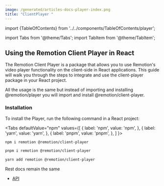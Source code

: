 ```yaml
---
image: /generated/articles-docs-player-index.png
title: "ClientPlayer "
---
```

import {TableOfContents} from '../../components/TableOfContents/player';

import Tabs from '@theme/Tabs';
import TabItem from '@theme/TabItem';

## Using the Remotion Client Player in React

The Remotion Client Player is a package that allows you to use Remotion's video player functionality on the client-side in React applications. This guide will walk you through the steps to integrate and use the client-player package in your React project.

All the usage is the same but instead of importing and installing @remotion/player you will import and install @remotion/client-player.

### Installation

To install the Player, run the following command in a React project:

<Tabs
defaultValue="npm"
values={[
{ label: 'npm', value: 'npm', },
{ label: 'yarn', value: 'yarn', },
{ label: 'pnpm', value: 'pnpm', },
]
}>
<TabItem value="npm">

```bash
npm i remotion @remotion/client-player
```

  </TabItem>

  <TabItem value="pnpm">

```bash
pnpm i remotion @remotion/client-player
```

  </TabItem>
  <TabItem value="yarn">

```bash
yarn add remotion @remotion/client-player
```

  </TabItem>

</Tabs>
Rest docs remain the same

- [API](/docs/player/player)
